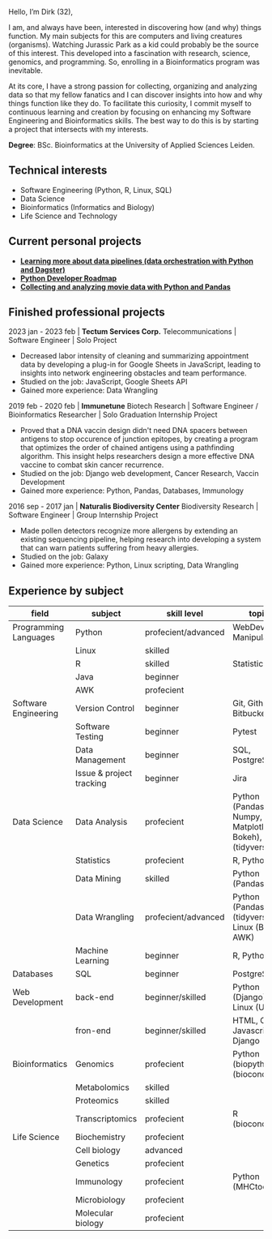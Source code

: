 Hello, I’m Dirk (32),

I am, and always have been, interested in discovering how (and why) things function.
My main subjects for this are computers and living creatures (organisms).
Watching Jurassic Park as a kid could probably be the source of this interest.
This developed into a fascination with research, science, genomics, and programming.
So, enrolling in a Bioinformatics program was inevitable.

At its core, I have a strong passion for collecting, organizing and analyzing data so that my fellow fanatics and I can discover insights into how and why things function like they do.
To facilitate this curiosity, I commit myself to continuous learning and creation by focusing on enhancing my Software Engineering and Bioinformatics skills.
The best way to do this is by starting a project that intersects with my interests.

**Degree**: BSc. Bioinformatics at the University of Applied Sciences Leiden.

## Technical interests
- Software Engineering (Python, R, Linux, SQL)
- Data Science
- Bioinformatics (Informatics and Biology)
- Life Science and Technology

## Current personal projects
- [**Learning more about data pipelines (data orchestration with Python and Dagster)**](https://github.com/DirkTorre/project-dagster-university)
- [**Python Developer Roadmap**](https://github.com/DirkTorre/python_developer_roadmap)
- [**Collecting and analyzing movie data with Python and Pandas**](https://github.com/DirkTorre/imdb)

##  Finished professional projects
2023 jan - 2023 feb | **Tectum Services Corp.** Telecommunications | Software Engineer | Solo Project

- Decreased labor intensity of cleaning and summarizing appointment data by developing a plug-in for Google Sheets in JavaScript, leading to insights into network engineering obstacles and team performance.
- Studied on the job: JavaScript, Google Sheets API
- Gained more experience: Data Wrangling
  
2019 feb - 2020 feb | **Immunetune** Biotech Research | Software Engineer / Bioinformatics Researcher | Solo Graduation Internship Project

- Proved that a DNA vaccin design didn't need DNA spacers between antigens to stop occurence of junction epitopes,
by creating a program that optimizes the order of chained antigens using a pathfinding algorithm.
This insight helps researchers design a more effective DNA vaccine to combat skin cancer recurrence.
- Studied on the job: Django web development, Cancer Research, Vaccin Development
- Gained more experience: Python, Pandas, Databases, Immunology

<!-- Optimalization of a DNA-vaccine. Graduation internship. Development of software that helped minimize the juncture epitopes of a DNA vaccine for a mouse melanoma model. The project ended in the development phase in 2020. In early 2020 the project was restarted to produce a working GUI on a desktop to help ImmuneTune enhance an experimental corona vaccine. (Python, Pandas, Django, Linux) -->

2016 sep - 2017 jan | **Naturalis Biodiversity Center** Biodiversity Research | Software Engineer | Group Internship Project

- Made pollen detectors recognize more allergens by extending an existing sequencing pipeline, helping research into developing a system that can warn patients suffering from heavy allergies.
- Studied on the job: Galaxy
- Gained more experience: Python, Linux scripting, Data Wrangling

<!---
| period              | company                           | Role                  | description                                                                                                                                                                                                                                                                                                                                                                                                                                                                                                                                                                                                                                                                                                                                                                            |
|---------------------|-----------------------------------|-----------------------|----------------------------------------------------------------------------------------------------------------------------------------------------------------------------------------------------------------------------------------------------------------------------------------------------------------------------------------------------------------------------------------------------------------------------------------------------------------------------------------------------------------------------------------------------------------------------------------------------------------------------------------------------------------------------------------------------------------------------------------------------------------------------------------|
| 2023 jan - 2023 feb | **Tectum Services Corp**          | Software Engineer     | Decreased labor intensity of cleaning and summarising appointment data by developing a plug-in for Google Sheets in JavaScript, leading to insights into network engineering obstacles and team performance. Studied on the job: Javascript and Google Sheets API.                                                                                                                                                                                                                                                                                                                                                                                                                                                                                                                     |
| 2019 feb - 2020 feb | **Immunetune**                    | Intern Bioinformatics | Graduation. Proved the possibility of a DNA-vaccin design that doesn't need DNA spacers between antigens to stop the occurence of junction epitopes. This was done by creating a program for researchers that optimises the order of chained antigens using an pathfinding algorithm. This insight helps researchers with designing a more effecive DNA vaccine to combat skin cancer recurrence. I accepted a request from Immunetune to continue on the project after my 2020 graduation, to help ImmuneTune enhance an experimental corona vaccine targeting SARS-CoV-2, the virus responsible for the COVID-19 pandemic. Studied on the job: Algorithms; Vaccin Development; Cancer Biology and Web Development with Django. Extended my experience with Python, Pandas and Linux. |
| 2016 sep - 2017 jan | **Naturalis Biodiversity Center** | Intern Bioinformatics | Made pollen detector recognize more allergens by extending an existing sequencing pipeline. The detection of allergens such as animal hairs is now possible. Studied on the job: Galaxy. I extended my experience with Python and Linux scripting.                                                                                                                                                                                                                                                                                                                                                                                                                                                                                                                                     |
--->


<!--- Best summary ever: Graduation. Proved the possibility of a DNA-vaccin design that doesn't need DNA spacers between antigens to stop the occurence of junction epitopes. This was done by creating a program for researchers that optimises the order of chained antigens using an pathfinding algorithm. This insight helps researchers with designing a more effecive DNA vaccine to combat skin cancer recurrence. I accepted a request from Immunetune to continue on the project after my 2020 graduation, to help ImmuneTune enhance an experimental corona vaccine targeting SARS-CoV-2, the virus responsible for the COVID-19 pandemic. Studied on the job: Algorithms; Vaccin Development; Cancer Biology and Web Development with Django. Gained more experience using Python, Pandas and Linux.--->

## Experience by subject

<!--- https://www.tablesgenerator.com/markdown_tables --->

| field                 | subject                  | skill level         | topics                                                   |
|-----------------------|--------------------------|---------------------|----------------------------------------------------------|
| Programming Languages | Python                   | profecient/advanced | WebDev, Data Manipulation                                |
|                       | Linux                    | skilled             |                                                          |
|                       | R                        | skilled             | Statistics                                               |
|                       | Java                     | beginner            |                                                          |
|                       | AWK                      | profecient          |                                                          |
| Software Engineering  | Version Control          | beginner            | Git, Github, Bitbucket                                   |
|                       | Software Testing         | beginner            | Pytest                                                   |
|                       | Data Management          | beginner            | SQL, PostgreSQL                                          |
|                       | Issue & project tracking | beginner            | Jira                                                     |
| Data Science          | Data Analysis            | profecient          | Python (Pandas, Numpy, Matplotlib, Bokeh), R (tidyverse) |
|                       | Statistics               | profecient          | R, Python                                                |
|                       | Data Mining              | skilled             | Python (Pandas), R                                       |
|                       | Data Wrangling           | profecient/advanced | Python (Pandas), R (tidyverse), Linux (Bash, AWK)        |
|                       | Machine Learning         | beginner            | R, Python                                                |
| Databases             | SQL                      | beginner            | PostgreSQL                                               |
| Web Development       | back-end                 | beginner/skilled    | Python (Django), Linux (Ubuntu)                          |
|                       | fron-end                 | beginner/skilled    | HTML, CSS, Javascript, Django                            |
| Bioinformatics        | Genomics                 | profecient          | Python (biopython), R (bioconductor)                     |
|                       | Metabolomics             | skilled             |                                                          |
|                       | Proteomics               | skilled             |                                                          |
|                       | Transcriptomics          | profecient          | R (bioconductor)                                         |
| Life Science          | Biochemistry             | profecient          |                                                          |
|                       | Cell biology             | advanced            |                                                          |
|                       | Genetics                 | profecient          |                                                          |
|                       | Immunology               | profecient          | Python (MHCtools)                                        |
|                       | Microbiology             | profecient          |                                                          |
|                       | Molecular biology        | profecient          |                                                          |

<!--- 
An explanation of abbreviations used in skill, education and companies is listed in the second table below the first one.

exp. = Rough calculation of experience by years. This reflects only the verifiable time spent learning and working on these subjects; the actual total is greater due to concurrent experiences.

free time = Studying for fun in my free time.

| category             | subject           | exp.       | skill | at education | at companies   | free time            |
|----------------------|-------------------|------------|-------|--------------|----------------|----------------------|
| Software Engineering | Python            | 5.5        | ++++  | AS, VU       | NBC, IMTU      | X                    |
| -                    | Linux / Bash      | 1.5        | +++   | AS, LU, VU   | NBC, IMTU      | X                    |
| -                    | R                 | 0.83       | +++   | LU, AS, VU   |                | X                    |
| -                    | Java              | 0.5        | ++    | AS,          |                |                      |
| -                    | AWK               | 0.25       | ++    | AS           | NBC            |                      |
|                                                                                                                      |
| Data Science         | Data Analysis     | 1.6        | +++   | LU, AS, VU   | NBC, IMTU, TSC | X                    |
| -                    | Statistics        | 0.83       | +++   | LU, AS, VU   | NBC, IMTU, TSC |                      |
| -                    | Data Mining       | 1          | +++   | AS, VU       |                |                      |
| -                    | Data Wrangling    | 0.75       | ++++  | AS, VU       | NBC, TSC       | X                    |
| -                    | Machine Learning  | 0.5        | +     | AS, VU       |                |                      |
|                                                                                                                      |
| Databases            | SQL               | 0.87       | ++    | LU, AS       | IMTU           | X                    |
| -                    | PostgreSQL        | 0.87       | ++    | LU, AS       | IMTU           |                      |
|                                                                                                                      |
| Web Development      | Django            | 1.16       | ++    | AS           | IMTU           | X                    |
| -                    | HTML              | 1          | +++   | LU, AS       | NBC, IMTU      | X                    |
| -                    | CSS               | 1          | +     | LU, AS       | IMTU           | X                    |
| -                    | JavaScript        | 0.25       | +     |              | IMTU, TSC      |                      |
|                                                                                                                      |
| Bioinformatics       | Genomics          | 2.15       | ++++  | AS, VU       | NBC, IMTU      | X                    |
| -                    | Metabolomics      | 1.16       | +++   | AS, VU       | NBC, IMTU      |                      |
| -                    | Proteomics        | 1.5        | +++   | AS, VU       | IMTU           |                      |
| -                    | Transcriptomics   | 0.33       | ++++  | AS, VU       |                | X                    |
|                                                                                                                      |
| Life Science         | Biochemistry      | 0.68       | +++   | LU, AS, VU   | IMTU           |                      |
| -                    | Cell biology      | 0.41       | ++++  | LU, AS       | IMTU           | X                    |
| -                    | Genetics          | 1.4        | ++++  | LU, AS, VU   | NBC, IMTU      |                      |
| -                    | Immunology        | 1          | +++   | LU, AS, VU   | IMTU           |                      |
| -                    | Microbiology      | 0.16       | ++    | LU, AS, VU   |                |                      |
| -                    | Molecular biology | 3.34       | ++++  | LU, AS, VU   | IMTU           | X                    |

--->

<!--- https://www.tablesgenerator.com/markdown_tables --->

<!---

| Symbol | Meaning                                                  |
|--------|----------------------------------------------------------|
| LU     | **Leiden University** Biology, Computer science          |
| AS     | **Leiden University of Applied Sciences** Bioinformatics |
| VU     | **Vrije Universiteit Amsterdam**  Bioinformatics         |
| NBC    | **Naturalis Biodiversity Center** Biodiversity Research  |
| IMTU   | **Immunetune** Biotech Research                          |
| TSC    | **Tectum Services Corp** Telecommunications              |
| +      | Beginner                                                 |
| ++     | Skilled                                                  |
| +++    | Proficient                                               |
| ++++   | Advanced                                                 |
| +++++  | Expert                                                   |

--->
<!--
# Old text to be used to review new text
Hello, I’m Dirk (32), 

I am passionate about data collection and analysis, possess strong problem-solving abilities, and am highly creative. Committed to continuous learning, I focus on enhancing my software engineering and bioinformatics skills. 

Degree: BSc. Bioinformatics at the University of Applied Sciences Leiden. 

Technical interests: 
- Software Engineering (Python, R, Linux, SQL) 
- Data Science 
- Bioinformatics (Informatics and Biology) 
- Life Science and Technology 
- Web Development 

##  Finished professional projects
- 2023 jan - 2023 feb | **Tectum Services Corp** | Decreased labor intensity of cleaning and summarising appointment data by developing a plug-in for Google Sheets in JavaScript, leading to insights into network engineering obstacles and team performance. Studied Javascript and Google Sheets API on the job.
  
- 2019 feb - 2020 feb | **Immunetune** | Learning on the job | Optimalisation of a DNA-vaccine. Graduation internship. Development of software that helped minimize the juncture epitopes of a DNA vaccine for a mouse melanoma model. The project ended in development phase in 2020. In early 2020 the project was restarted to produce a working GUI on a desktop to help ImmuneTune enhance an experimental corona vaccine. (Python, Pandas, Django, Linux)

- 2016 - 2017 | **Naturalis Biodiversity Center** | Short optional internship as a group project. Extension of sequencing pipeline for pollen detection, so it could detect more allergens such as animal hairs. (Python, Bash Scripting for Linux)

<table>
<thead>
  <tr>
    <th>period</th>
    <th>company</th>
    <th>role</th>
  </tr>
</thead>
<tbody>
  <tr>
    <td>2023 jan - 2023 feb</td>
    <td>Tectum Services Corp</td>
    <td>Software Engineer</td>
  </tr>
  <tr>
    <td colspan="3">Decreased labor intensity of cleaning and summarising appointment data by developing a plug-in for Google Sheets in JavaScript, leading to insights into network engineering obstacles and team performance. Studied on the job: Javascript and Google Sheets API.</td>
  </tr>
  <tr>
    <td>2019 feb - 2020 feb</td>
    <td>Immunetune</td>
    <td>Intern Bioinformatics</td>
  </tr>
  <tr>
    <td colspan="3">Graduation. Demonstrated that DNA vaccines can be designed without DNA spacers between antigens, preventing the occurrence of junction epitopes. By optimizing the order of chained antigens using a pathfinding algorithm, we can create more effective DNA vaccines to combat skin cancer recurrence. After graduation, I developed the program a bit more to allow Immunetune to use it to enhance an experimental corona vaccine targeting SARS-CoV-2. Studied on the job: Algorithms; Vaccin Development; Cancer Biology and Web Development with Django. Gained more experience: Python, Pandas and Linux.</td>
  </tr>
  <tr>
    <td>2016 sep - 2017 jan</td>
    <td>Naturalis Biodiversity Center</td>
    <td>Intern Bioinformatics</td>
  </tr>
  <tr>
    <td colspan="3">Group project. Made pollen detector recognize more allergens by extending an existing sequencing pipeline. The detection of allergens such as animal hairs is now possible. Studied on the job: Galaxy. Gained more experience: Galaxy, Python and Linux scripting.</td>
  </tr>
</tbody>
</table>


## Software Engineering
***Education***: Leiden University, Leiden University of Applied Science, Vrije Universiteit Amsterdam

***Companies***: Naturalis Biodiversity Center, Immunetune, Tectum Services Corp
-	Python (4.5+)
-	Bash / linux (1.5)
-	R (0.83)
-	Java (0.5)
-	AWK (0.25)
## Data Science
***Education***: Leiden University, Leiden University of Applied Science, Vrije Universiteit Amsterdam
-	Data Analysis (1.6)
-	Statistics (0.83)
-	Data Mining (1+)
-	Data Wrangling (0.75+)
-	Machine Learning (0.5)
## Databases
***Education***: Leiden University, Leiden University of Applied Science

***Companies***: Immunetune
-	SQL
-	PostgresSQL (0.87)
## Web development
***Education***: Leiden University, Leiden University of Applied Science

***Companies***: Immunetune
-	Django (1.16)
-	HTML (1+)
-	CSS (1+)
-	JavaScript (0.25)
## Bioinformatics
***Education***: Leiden University of Applied Science, Vrije Universiteit Amsterdam

***Companies***: Naturalis Biodiversity Center, Immunetune
-	Genomics (2.15+)
-	Metabolomics (1.16+)
-	Proteomics (1.5+)
-	Transcriptomics (0.33+)
## Biology
***Education***: Rotterdam University of Applied Science, Leiden University, Leiden University of Applied Science, Vrije Universiteit Amsterdam

***Companies***: Naturalis Biodiversity Center, Immunetune
-	Biochemistry (0.68+)
-	Cell biology (0.41+)
-	Genetics (1.4+)
-	Immunology (1+)
-	Microbiology (0.16+)
-	Molecular biology (3.34+)

--->

<!---
DirkTorre/DirkTorre is a ✨ special ✨ repository because its `README.md` (this file) appears on your GitHub profile.
You can click the Preview link to take a look at your changes.
--->
